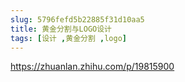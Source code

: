```yaml
---
slug: 5796fefd5b22885f31d10aa5
title: 黄金分割与LOGO设计
tags: [设计 ,黄金分割 ,logo]
---
```


https://zhuanlan.zhihu.com/p/19815900
